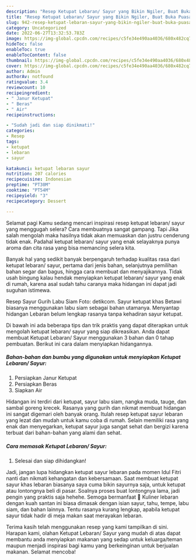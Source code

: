 ```yaml
---
description: "Resep Ketupat Lebaran/ Sayur yang Bikin Ngiler, Buat Buka Puasa}"
title: "Resep Ketupat Lebaran/ Sayur yang Bikin Ngiler, Buat Buka Puasa}"
slug: 942-resep-ketupat-lebaran-sayur-yang-bikin-ngiler-buat-buka-puasa
category: Uncategorized
date: 2022-06-27T13:32:53.783Z
image: https://img-global.cpcdn.com/recipes/c5fe34e490aa4036/680x482cq70/ketupat-lebaran-sayur-foto-resep-utama.jpg
hideToc: false
enableToc: true
enableTocContent: false
thumbnail: https://img-global.cpcdn.com/recipes/c5fe34e490aa4036/680x482cq70/ketupat-lebaran-sayur-foto-resep-utama.jpg
cover: https://img-global.cpcdn.com/recipes/c5fe34e490aa4036/680x482cq70/ketupat-lebaran-sayur-foto-resep-utama.jpg
author: Admin
authorAv: notfound
ratingvalue: 3.4
reviewcount: 10
recipeingredient:
- " Janur Ketupat"
- " Beras"
- " Air"
recipeinstructions:

- "Sudah jadi dan siap dinikmati!"
categories:
- Resep
tags:
- ketupat
- lebaran
- sayur

katakunci: ketupat lebaran sayur 
nutrition: 207 calories
recipecuisine: Indonesian
preptime: "PT30M"
cooktime: "PT54M"
recipeyield: "3"
recipecategory: Dessert

---
```



Selamat pagi Kamu sedang mencari inspirasi resep ketupat lebaran/ sayur yang menggugah selera? Cara membuatnya sangat gampang. Tapi Jika salah mengolah maka hasilnya tidak akan memuaskan dan justru cenderung tidak enak. Padahal ketupat lebaran/ sayur yang enak selayaknya punya aroma dan cita rasa yang bisa memancing selera kita.


Banyak hal yang sedikit banyak berpengaruh terhadap kualitas rasa dari ketupat lebaran/ sayur, pertama dari jenis bahan, selanjutnya pemilihan bahan segar dan bagus, hingga cara membuat dan menyajikannya. Tidak usah bingung kalau hendak menyiapkan ketupat lebaran/ sayur yang enak di rumah, karena asal sudah tahu caranya maka hidangan ini dapat jadi suguhan istimewa.

Resep Sayur Gurih Labu Siam Foto: detikcom. Sayur ketupat khas Betawi biasanya menggunakan labu siam sebagai bahan utamanya. Menyantap hidangan Lebaran belum lengkap rasanya tanpa kehadiran sayur ketupat.


Di bawah ini ada beberapa tips dan trik praktis yang dapat diterapkan untuk mengolah ketupat lebaran/ sayur yang siap dikreasikan. Anda dapat membuat Ketupat Lebaran/ Sayur menggunakan 3 bahan dan 0 tahap pembuatan. Berikut ini cara dalam menyiapkan hidangannya.

<!--inarticleads1-->

##### Bahan-bahan dan bumbu yang digunakan untuk menyiapkan Ketupat Lebaran/ Sayur:

1. Persiapkan  Janur Ketupat
1. Persiapkan  Beras
1. Siapkan  Air


Hidangan ini terdiri dari ketupat, sayur labu siam, nangka muda, tauge, dan sambal goreng krecek. Rasanya yang gurih dan nikmat membuat hidangan ini sangat digemari oleh banyak orang. Itulah resep ketupat sayur lebaran yang lezat dan mudah untuk kamu coba di rumah. Selain memiliki rasa yang enak dan menyegarkan, ketupat sayur juga sangat sehat dan bergizi karena terbuat dari bahan-bahan yang alami dan sehat. 

<!--inarticleads2-->

##### Cara memasak Ketupat Lebaran/ Sayur:


1. Selesai dan siap dihidangkan!

Jadi, jangan lupa hidangkan ketupat sayur lebaran pada momen Idul Fitri nanti dan nikmati kehangatan dan kebersamaan. Saat membuat ketupat sayur khas lebaran biasanya saya cuma bikin sayurnya saja, untuk ketupat atau lontongnya beli di pasar. Soalnya proses buat lontongnya lama, jadi pengin yang praktis saja hehehe. Semoga bermanfaat 🙂 Kuliner lebaran dengan kuah santan ini biasa dimasak dengan isian sayur, tahu, tempe, labu siam, dan bahan lainnya. Tentu rasanya kurang lengkap, apabila ketupat sayur tidak hadir di meja makan saat merayakan lebaran. 

Terima kasih telah menggunakan resep yang kami tampilkan di sini. Harapan kami, olahan Ketupat Lebaran/ Sayur yang mudah di atas dapat membantu anda menyiapkan makanan yang sedap untuk keluarga/teman maupun menjadi inspirasi bagi kamu yang berkeinginan untuk berjualan makanan. Selamat mencoba!
